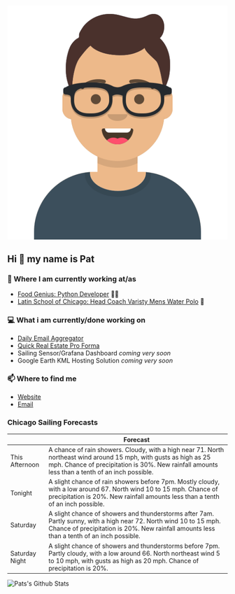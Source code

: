 [![Social banner for p-j-falconer](https://raw.githubusercontent.com/P-J-FALCONER/P-J-FALCONER/master/assets/avataaars.svg)](https://patfalconer.com/)
## Hi :wave: my name is Pat

### 💼 Where I am currently working at/as
- [Food Genius: Python Developer](https://getfoodgenius.com/) 🍔🐍
- [Latin School of Chicago: Head Coach Varisty Mens Water Polo](https://www.latinschool.org/) 🤽


### 💻 What i am currently/done working on
 - [Daily Email Aggregator](https://github.com/P-J-FALCONER/dott_daily_mail)
 - [Quick Real Estate Pro Forma](https://github.com/P-J-FALCONER/henry)
 - Sailing Sensor/Grafana Dashboard *coming very soon*
 - Google Earth KML Hosting Solution *coming very soon*

### 📫 Where to find me
 - [Website](https://patfalconer.com/)
 - [Email](mailto:patrick.j.falconer@gmail.com)


### Chicago Sailing Forecasts
|   | Forecast  |
|---|---|
| This Afternoon | A chance of rain showers. Cloudy, with a high near 71. North northeast wind around 15 mph, with gusts as high as 25 mph. Chance of precipitation is 30%. New rainfall amounts less than a tenth of an inch possible. |
| Tonight | A slight chance of rain showers before 7pm. Mostly cloudy, with a low around 67. North wind 10 to 15 mph. Chance of precipitation is 20%. New rainfall amounts less than a tenth of an inch possible. |
| Saturday | A slight chance of showers and thunderstorms after 7am. Partly sunny, with a high near 72. North wind 10 to 15 mph. Chance of precipitation is 20%. New rainfall amounts less than a tenth of an inch possible. |
| Saturday Night | A slight chance of showers and thunderstorms before 7pm. Partly cloudy, with a low around 66. North northeast wind 5 to 10 mph, with gusts as high as 20 mph. Chance of precipitation is 20%. |

![Pats's Github Stats](https://github-readme-stats.vercel.app/api?username=p-j-falconer&show_icons=true&theme=radical)
